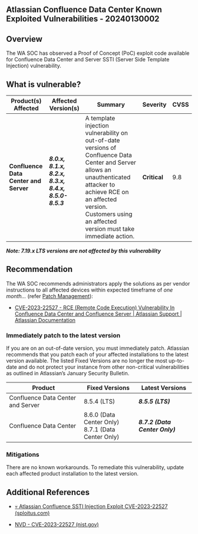 ## Atlassian Confluence Data Center Known Exploited Vulnerabilities - 20240130002

## Overview

The WA SOC has observed a Proof of Concept (PoC) exploit code available for Confluence Data Center and Server 
SSTI (Server Side Template Injection) vulnerability.

## What is vulnerable?

| Product(s) Affected             | Affected Version(s) | Summary | Severity     | CVSS |
| ------------------------------- | ------------------- | ------- | ------------ | ---- |
|**Confluence Data Center and Server**| <br /> ***8.0.x,<br /> 8.1.x,<br /> 8.2.x,<br /> 8.3.x,<br /> 8.4.x,<br /> 8.5.0-8.5.3*** | A template injection vulnerability on out-of-date versions of Confluence Data Center and Server allows an unauthenticated attacker to achieve RCE on an affected version. Customers using an affected version must take immediate action. | **Critical** | 9.8  |

***Note: 7.19.x LTS versions are not affected by this vulnerability***

## Recommendation

The WA SOC recommends administrators apply the solutions as per vendor instructions to all affected devices within expected timeframe of *one month...* (refer [Patch Management](../guidelines/patch-management.md)):

- [CVE-2023-22527 - RCE (Remote Code Execution) Vulnerability In Confluence Data Center and Confluence Server | Atlassian Support | Atlassian Documentation](https://confluence.atlassian.com/security/cve-2023-22527-rce-remote-code-execution-vulnerability-in-confluence-data-center-and-confluence-server-1333990257.html)

### Immediately patch to the latest version

If you are on an out-of-date version, you must immediately patch. Atlassian recommends that you patch each of your affected installations to the latest version available. The listed Fixed Versions are no longer the most up-to-date and do not protect your instance from other non-critical vulnerabilities as outlined in Atlassian’s January Security Bulletin.


| **Product**                       | **Fixed Versions**                                   | **Latest Versions**            |
|-----------------------------------|------------------------------------------------------|--------------------------------|
| Confluence Data Center and Server | 8.5.4 (LTS)                                          | **_8.5.5 (LTS)_**              |
| Confluence Data Center            | 8.6.0 (Data Center Only)<br>8.7.1 (Data Center Only) | **_8.7.2 (Data Center Only)_** |

### Mitigations
There are no known workarounds. To remediate this vulnerability, update each affected product installation to the latest version.

## Additional References

- [💀 Atlassian Confluence SSTI Injection Exploit CVE-2023-22527 (sploitus.com)](https://sploitus.com/exploit?id=1337DAY-ID-39278)

- [NVD - CVE-2023-22527 (nist.gov)](https://nvd.nist.gov/vuln/detail/CVE-2023-22527#range-10266658)